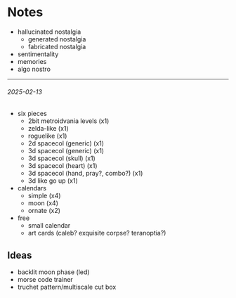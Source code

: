 Notes
===

* hallucinated nostalgia
  - generated nostalgia
  - fabricated nostalgia
* sentimentality
* memories
* algo nostro

---

###### 2025-02-13

* six pieces
  - 2bit metroidvania levels (x1)
  - zelda-like (x1)
  - roguelike (x1)
  - 2d spacecol (generic) (x1)
  - 3d spacecol (generic) (x1)
  - 3d spacecol (skull) (x1)
  - 3d spacecol (heart) (x1)
  - 3d spacecol (hand, pray?, combo?) (x1)
  - 3d like go up (x1)
* calendars
  - simple (x4)
  - moon (x4)
  - ornate (x2)
* free
  - small calendar
  - art cards (caleb? exquisite corpse? teranoptia?)

Ideas
---

* backlit moon phase (led)
* morse code trainer
* truchet pattern/multiscale cut box

